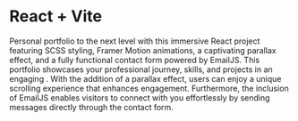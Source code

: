 # React + Vite

 Personal portfolio to the next level with this immersive React project featuring SCSS styling, Framer Motion animations, a captivating parallax effect, and a fully functional contact form powered by EmailJS. This portfolio showcases your professional journey, skills, and projects in an engaging . With the addition of a parallax effect, users can enjoy a unique scrolling experience that enhances engagement. Furthermore, the inclusion of EmailJS enables visitors to connect with you effortlessly by sending messages directly through the contact form.

